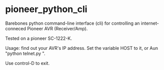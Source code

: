 pioneer_python_cli
==================

Barebones python command-line interface (cli) for controlling an internet-conneced Pioneer AVR (Receiver/Amp).

Tested on a pioneer SC-1222-K.

Usage: find out your AVR's IP address.
Set the variable HOST to it, or Aun "python telnet.py <host>".

Use control-D to exit.
